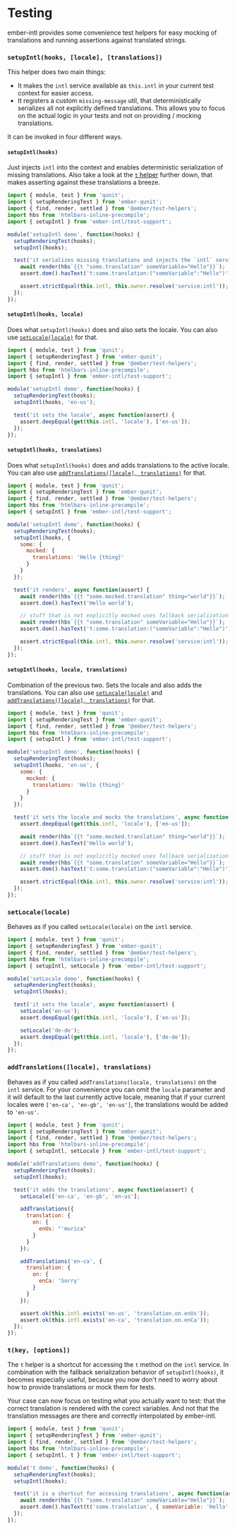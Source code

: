 Testing
==============================================================================

ember-intl provides some convenience test helpers for easy mocking of
translations and running assertions against translated strings.

### `setupIntl(hooks, [locale], [translations])`

This helper does two main things:

- It makes the `intl` service available as `this.intl` in your current test
  context for easier access.
- It registers a custom `missing-message` util, that deterministically
  serializes all not explicitly defined translations. This allows you to focus
  on the actual logic in your tests and not on providing / mocking translations.

It can be invoked in four different ways.

#### `setupIntl(hooks)`

Just injects `intl` into the context and enables deterministic serialization of
missing translations. Also take a look at the [`t` helper](#tkey-options)
further down, that makes asserting against these translations a breeze.

```js
import { module, test } from 'qunit';
import { setupRenderingTest } from 'ember-qunit';
import { find, render, settled } from '@ember/test-helpers';
import hbs from 'htmlbars-inline-precompile';
import { setupIntl } from 'ember-intl/test-support';

module('setupIntl demo', function(hooks) {
  setupRenderingTest(hooks);
  setupIntl(hooks);

  test('it serializes missing translations and injects the `intl` service', async function(assert) {
    await render(hbs`{{t "some.translation" someVariable="Hello"}}`);
    assert.dom().hasText('t:some.translation:("someVariable":"Hello")');

    assert.strictEqual(this.intl, this.owner.resolve('service:intl'));
  });
});
```

#### `setupIntl(hooks, locale)`

Does what `setupIntl(hooks)` does and also sets the locale. You can also use
[`setLocale(locale)`](#setlocalelocale) for that.

```js
import { module, test } from 'qunit';
import { setupRenderingTest } from 'ember-qunit';
import { find, render, settled } from '@ember/test-helpers';
import hbs from 'htmlbars-inline-precompile';
import { setupIntl } from 'ember-intl/test-support';

module('setupIntl demo', function(hooks) {
  setupRenderingTest(hooks);
  setupIntl(hooks, 'en-us');

  test('it sets the locale', async function(assert) {
    assert.deepEqual(get(this.intl, 'locale'), ['en-us']);
  });
});
```

#### `setupIntl(hooks, translations)`

Does what `setupIntl(hooks)` does and adds translations to the active locale.
You can also use [`addTranslations([locale], translations)`](#addtranslationslocale-translations)
for that.

```js
import { module, test } from 'qunit';
import { setupRenderingTest } from 'ember-qunit';
import { find, render, settled } from '@ember/test-helpers';
import hbs from 'htmlbars-inline-precompile';
import { setupIntl } from 'ember-intl/test-support';

module('setupIntl demo', function(hooks) {
  setupRenderingTest(hooks);
  setupIntl(hooks, {
    some: {
      mocked: {
        translations: 'Hello {thing}'
      }
    }
  });

  test('it renders', async function(assert) {
    await render(hbs`{{t "some.mocked.translation" thing="world"}}`);
    assert.dom().hasText('Hello world');

    // stuff that is not explicitly mocked uses fallback serialization
    await render(hbs`{{t "some.translation" someVariable="Hello"}}`);
    assert.dom().hasText('t:some.translation:("someVariable":"Hello")');

    assert.strictEqual(this.intl, this.owner.resolve('service:intl'));
  });
});
```

#### `setupIntl(hooks, locale, translations)`

Combination of the previous two. Sets the locale and also adds the translations.
You can also use [`setLocale(locale)`](#setlocalelocale) and
[`addTranslations([locale], translations)`](#addtranslationslocale-translations)
for that.

```js
import { module, test } from 'qunit';
import { setupRenderingTest } from 'ember-qunit';
import { find, render, settled } from '@ember/test-helpers';
import hbs from 'htmlbars-inline-precompile';
import { setupIntl } from 'ember-intl/test-support';

module('setupIntl demo', function(hooks) {
  setupRenderingTest(hooks);
  setupIntl(hooks, 'en-us', {
    some: {
      mocked: {
        translations: 'Hello {thing}'
      }
    }
  });

  test('it sets the locale and mocks the translations', async function(assert) {
    assert.deepEqual(get(this.intl, 'locale'), ['en-us']);

    await render(hbs`{{t "some.mocked.translation" thing="world"}}`);
    assert.dom().hasText('Hello world');

    // stuff that is not explicitly mocked uses fallback serialization
    await render(hbs`{{t "some.translation" someVariable="Hello"}}`);
    assert.dom().hasText('t:some.translation:("someVariable":"Hello")');

    assert.strictEqual(this.intl, this.owner.resolve('service:intl'));
  });
});
```

### `setLocale(locale)`

Behaves as if you called `setLocale(locale)` on the `intl` service.

```js
import { module, test } from 'qunit';
import { setupRenderingTest } from 'ember-qunit';
import { find, render, settled } from '@ember/test-helpers';
import hbs from 'htmlbars-inline-precompile';
import { setupIntl, setLocale } from 'ember-intl/test-support';

module('setLocale demo', function(hooks) {
  setupRenderingTest(hooks);
  setupIntl(hooks);

  test('it sets the locale', async function(assert) {
    setLocale('en-us');
    assert.deepEqual(get(this.intl, 'locale'), ['en-us']);

    setLocale('de-de');
    assert.deepEqual(get(this.intl, 'locale'), ['de-de']);
  });
});
```

### `addTranslations([locale], translations)`

Behaves as if you called `addTranslations(locale, translations)` on the `intl`
service. For your convenience you can omit the `locale` parameter and it will
default to the last currently active locale, meaning that if your current
locales were `['en-ca', 'en-gb', 'en-us']`, the translations would be added to
`'en-us'`.

```js
import { module, test } from 'qunit';
import { setupRenderingTest } from 'ember-qunit';
import { find, render, settled } from '@ember/test-helpers';
import hbs from 'htmlbars-inline-precompile';
import { setupIntl, setLocale } from 'ember-intl/test-support';

module('addTranslations demo', function(hooks) {
  setupRenderingTest(hooks);
  setupIntl(hooks);

  test('it adds the translations', async function(assert) {
    setLocale(['en-ca', 'en-gb', 'en-us'];

    addTranslations({
      translation: {
        on: {
          enUs: "'murica"
        }
      }
    });

    addTranslations('en-ca', {
      translation: {
        on: {
          enCa: 'Sorry'
        }
      }
    });

    assert.ok(this.intl.exists('en-us', 'translation.on.enUs'));
    assert.ok(this.intl.exists('en-ca', 'translation.on.enCa'));
  });
});
```

### `t(key, [options])`

The `t` helper is a shortcut for accessing the `t` method on the `intl` service.
In combination with the fallback serialization behavior of `setupIntl(hooks)`,
it becomes especially useful, because you now don't need to worry about how to
provide translations or mock them for tests.

Your case can now focus on testing what you actually want to test: that the
correct translation is rendered with the corect variables. And not that the
translation messages are there and correctly interpolated by ember-intl.

```js
import { module, test } from 'qunit';
import { setupRenderingTest } from 'ember-qunit';
import { find, render, settled } from '@ember/test-helpers';
import hbs from 'htmlbars-inline-precompile';
import { setupIntl, t } from 'ember-intl/test-support';

module('t demo', function(hooks) {
  setupRenderingTest(hooks);
  setupIntl(hooks);

  test('it is a shortcut for accessing translations', async function(assert) {
    await render(hbs`{{t "some.translation" someVariable="Hello"}}`);
    assert.dom().hasText(t('some.translation', { someVariable: 'Hello' }));
  });
});
```
